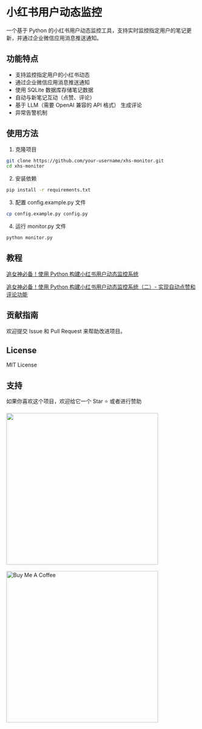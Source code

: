 # 小红书用户动态监控

一个基于 Python 的小红书用户动态监控工具，支持实时监控指定用户的笔记更新，并通过企业微信应用消息推送通知。

## 功能特点

- 支持监控指定用户的小红书动态
- 通过企业微信应用消息推送通知
- 使用 SQLite 数据库存储笔记数据
- 自动与新笔记互动（点赞、评论）
- 基于 LLM（需要 OpenAI 兼容的 API 格式） 生成评论
- 异常告警机制

## 使用方法

1. 克隆项目
```bash
git clone https://github.com/your-username/xhs-monitor.git
cd xhs-monitor
```
2. 安装依赖
```bash
pip install -r requirements.txt
```
3. 配置 config.example.py 文件
```bash
cp config.example.py config.py
```
4. 运行 monitor.py 文件
```bash
python monitor.py
```
## 教程

[追女神必备！使用 Python 构建小红书用户动态监控系统](https://mp.weixin.qq.com/s/2Y2mIPuofTUAdkOsdGmTGA)  

[追女神必备！使用 Python 构建小红书用户动态监控系统（二）- 实现自动点赞和评论功能](https://mp.weixin.qq.com/s/cwIXvP6Fx2gv7l0L2GDs1A)

## 贡献指南

欢迎提交 Issue 和 Pull Request 来帮助改进项目。

## License
MIT License

## 支持

如果你喜欢这个项目，欢迎给它一个 Star ⭐️
或者进行赞助
<br />
<br />
<img src="https://pic.otaku.ren/20240212/AQADPrgxGwoIWFZ-.jpg" style="width: 400px;"/>
<br />
<br />
<a href="https://www.buymeacoffee.com/beilunyang" target="_blank"><img src="https://cdn.buymeacoffee.com/buttons/v2/default-blue.png" alt="Buy Me A Coffee" style="width: 400px;" ></a>
